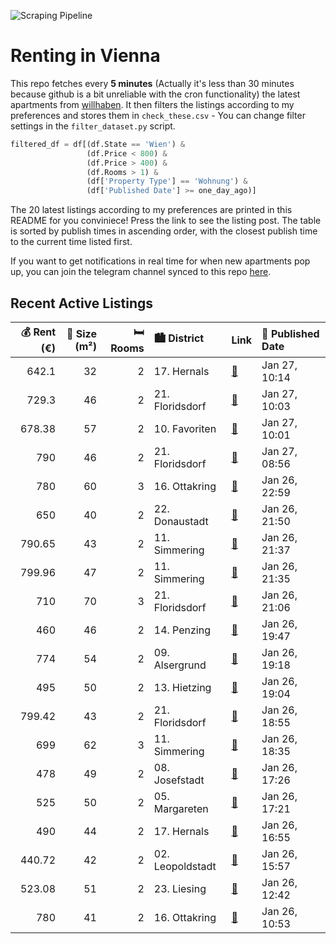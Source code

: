 ![Scraping Pipeline](https://github.com/AthomsG/renting-in-vienna/actions/workflows/run_pipeline.yml/badge.svg)


# Renting in Vienna

This repo fetches every **5 minutes** (Actually it's less than 30 minutes because github is a bit unreliable with the cron functionality) the latest apartments from [willhaben](https://www.willhaben.at/).
It then filters the listings according to my preferences and stores them in `check_these.csv` - You can change filter settings in the `filter_dataset.py` script.

```python
filtered_df = df[(df.State == 'Wien') & 
                 (df.Price < 800) &
                 (df.Price > 400) &
                 (df.Rooms > 1) &
                 (df['Property Type'] == 'Wohnung') &
                 (df['Published Date'] >= one_day_ago)]
```

The 20 latest listings according to my preferences are printed in this README for you conviniece! Press the link to see the listing post.
The table is sorted by publish times in ascending order, with the closest publish time to the current time listed first.

If you want to get notifications in real time for when new apartments pop up, you can join the telegram channel synced to this repo [here](https://t.me/+1HPAYOf5BSsyNTlk).

## Recent Active Listings

|   💰 Rent (€) |   📏 Size (m²) |   🛏️ Rooms | 🏙️ District      | Link                                                                                                                                                                                                                              | 📅 Published Date   |
|-------------:|--------------:|-----------:|:-----------------|:----------------------------------------------------------------------------------------------------------------------------------------------------------------------------------------------------------------------------------|:-------------------|
|       642.1  |            32 |          2 | 17. Hernals      | [🔗](https://www.willhaben.at/iad/immobilien/d/mietwohnungen/wien/wien-1170-hernals/zwei-zimmer-balkonwohnung---n%C3%A4he-u6-alser-stra%C3%9Fe%21-1159214903/)                                                                     | Jan 27, 10:14      |
|       729.3  |            46 |          2 | 21. Floridsdorf  | [🔗](https://www.willhaben.at/iad/immobilien/d/mietwohnungen/wien/wien-1210-floridsdorf/provisionsfreie-traumwohnung:-2-zimmer-%7C-top-lage%7C-ausgezeichnete-anbindung-1587911057/)                                               | Jan 27, 10:03      |
|       678.38 |            57 |          2 | 10. Favoriten    | [🔗](https://www.willhaben.at/iad/immobilien/d/mietwohnungen/wien/wien-1100-favoriten/sonnige-2-zimmerwohnung-mit-allen-nebenr%C3%A4umen--unbefristet-zu-mieten-1793337601/)                                                       | Jan 27, 10:01      |
|       790    |            46 |          2 | 21. Floridsdorf  | [🔗](https://www.willhaben.at/iad/immobilien/d/mietwohnungen/wien/wien-1210-floridsdorf/stammersdorfer-wohntr%C3%A4ume-erleben:-mietwohnungen-mit-option-auf-zuk%C3%BCnftigen-kauf-739383800/)                                     | Jan 27, 08:56      |
|       780    |            60 |          3 | 16. Ottakring    | [🔗](https://www.willhaben.at/iad/immobilien/d/mietwohnungen/wien/wien-1160-ottakring/mietwohnung-935795477/)                                                                                                                      | Jan 26, 22:59      |
|       650    |            40 |          2 | 22. Donaustadt   | [🔗](https://www.willhaben.at/iad/immobilien/d/mietwohnungen/wien/wien-1220-donaustadt/%28reserviert%29-privat-vermietung-%28nichtraucher%29-740651970/)                                                                           | Jan 26, 21:50      |
|       790.65 |            43 |          2 | 11. Simmering    | [🔗](https://www.willhaben.at/iad/immobilien/d/mietwohnungen/wien/wien-1110-simmering/n%C3%A4he-huma-eleven---wohnung-perfekt-f%C3%BCr-p%C3%A4rchen-geeignet-mit-balkon-1309031000/)                                               | Jan 26, 21:37      |
|       799.96 |            47 |          2 | 11. Simmering    | [🔗](https://www.willhaben.at/iad/immobilien/d/mietwohnungen/wien/wien-1110-simmering/ina---p%C3%A4rchenwohnung-mit-freifl%C3%A4che-n%C3%A4he-wasserspielplatz-leberberg-1810981329/)                                              | Jan 26, 21:35      |
|       710    |            70 |          3 | 21. Floridsdorf  | [🔗](https://www.willhaben.at/iad/immobilien/d/mietwohnungen/wien/wien-1210-floridsdorf/gemeinde-wohnung-in-21-.-bezirk-weitergeben-2044563217/)                                                                                   | Jan 26, 21:06      |
|       460    |            46 |          2 | 14. Penzing      | [🔗](https://www.willhaben.at/iad/immobilien/d/mietwohnungen/wien/wien-1140-penzing/gemeindewohnung-direktvergabe-vm-dez-2024-1254009226/)                                                                                         | Jan 26, 19:47      |
|       774    |            54 |          2 | 09. Alsergrund   | [🔗](https://www.willhaben.at/iad/immobilien/d/mietwohnungen/wien/wien-1090-alsergrund/2-zimmer-single-wohnung-servitenviertel-altbau-1276025198/)                                                                                 | Jan 26, 19:18      |
|       495    |            50 |          2 | 13. Hietzing     | [🔗](https://www.willhaben.at/iad/immobilien/d/mietwohnungen/wien/wien-1130-hietzing/mietwohnung-gemeinde-wohnticket-31.12.2024-1368188222/)                                                                                       | Jan 26, 19:04      |
|       799.42 |            43 |          2 | 21. Floridsdorf  | [🔗](https://www.willhaben.at/iad/immobilien/d/mietwohnungen/wien/wien-1210-floridsdorf/moderne-2-zimmer-wohnung-in-floridsdorf:-nachhaltigkeit-trifft-wohnkomfort---jetzt-anfragen-1794922627/)                                   | Jan 26, 18:55      |
|       699    |            62 |          3 | 11. Simmering    | [🔗](https://www.willhaben.at/iad/immobilien/d/mietwohnungen/wien/wien-1110-simmering/gemeindewohnung-/-direktvergabe-nur-mit-vormerkschein%21-vsnr:-30.11.2024-1672281334/)                                                       | Jan 26, 18:35      |
|       478    |            49 |          2 | 08. Josefstadt   | [🔗](https://www.willhaben.at/iad/immobilien/d/mietwohnungen/wien/wien-1080-josefstadt/gemeindewohnung-zur-direktvergabe-1220583450/)                                                                                              | Jan 26, 17:26      |
|       525    |            50 |          2 | 05. Margareten   | [🔗](https://www.willhaben.at/iad/immobilien/d/mietwohnungen/wien/wien-1050-margareten/f%C3%BCr-sportliche:-nette-1-zimmer-%2B-kabinett-wohnung-in-%2A1050-wien%2A-in-sehr-guter-lage-%284.-stock-ohne-aufzug%29-1909653919/)      | Jan 26, 17:21      |
|       490    |            44 |          2 | 17. Hernals      | [🔗](https://www.willhaben.at/iad/immobilien/d/mietwohnungen/wien/wien-1170-hernals/sch%C3%B6ne-gemeindewohnung-n%C3%A4he-elterleinplatz-1119455457/)                                                                              | Jan 26, 16:55      |
|       440.72 |            42 |          2 | 02. Leopoldstadt | [🔗](https://www.willhaben.at/iad/immobilien/d/mietwohnungen/wien/wien-1020-leopoldstadt/gemeindewohnung-1020-wien-vms:-31.10.2024-928811082/)                                                                                     | Jan 26, 15:57      |
|       523.08 |            51 |          2 | 23. Liesing      | [🔗](https://www.willhaben.at/iad/immobilien/d/mietwohnungen/wien/wien-1230-liesing/gemeindewohnung-1230-/-u-bahn-n%C3%A4he-und-gr%C3%BCnlage-%28nur-mit-vormerkschein-f%C3%BCr-zwei-wohnr%C3%A4ume-bis-30.11.2024%29-1687561871/) | Jan 26, 12:42      |
|       780    |            41 |          2 | 16. Ottakring    | [🔗](https://www.willhaben.at/iad/immobilien/d/mietwohnungen/wien/wien-1160-ottakring/%28reserviert%29-sch%C3%B6ne-2-zimmer-wohnung-m%C3%B6bliert-mit-gemeinschaftsterrasse-1177823895/)                                           | Jan 26, 10:53      |
